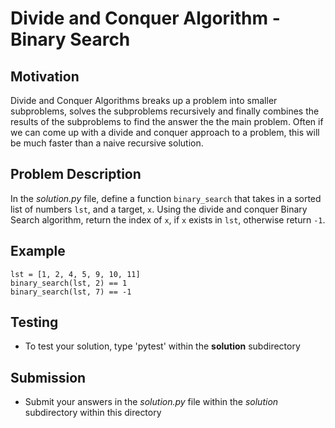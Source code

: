 # Divide and Conquer Algorithm - Binary Search

## Motivation
Divide and Conquer Algorithms breaks up a problem into smaller subproblems, solves the subproblems recursively and finally combines the results of the subproblems to find the answer the the main problem.
Often if we can come up with a divide and conquer approach to a problem, this will be much faster than a naive recursive solution.


## Problem Description
In the *solution.py* file, define a function `binary_search` that takes in a sorted list of numbers `lst`, and a target, `x`. Using the divide and conquer Binary Search algorithm, return the index of `x`,  if `x` exists in `lst`, otherwise return `-1`.

## Example
```
lst = [1, 2, 4, 5, 9, 10, 11]
binary_search(lst, 2) == 1
binary_search(lst, 7) == -1
```


## Testing
* To test your solution, type 'pytest' within the **solution** subdirectory

## Submission
* Submit your answers in the *solution.py* file within the *solution* subdirectory within this directory

